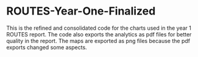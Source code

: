 # ROUTES-Year-One-Finalized
This is the refined and consolidated code for the charts used in the year 1 ROUTES report. The code also exports the analytics as pdf files for better quality in the report. The maps are exported as png files because the pdf exports changed some aspects.
